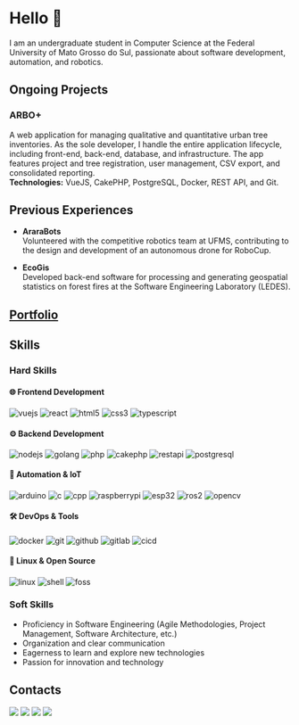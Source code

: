 # Hello 👋

I am an undergraduate student in Computer Science at the Federal University of Mato Grosso do Sul, passionate about software development, automation, and robotics.

## Ongoing Projects

### ARBO+
A web application for managing qualitative and quantitative urban tree inventories. As the sole developer, I handle the entire application lifecycle, including front-end, back-end, database, and infrastructure. The app features project and tree registration, user management, CSV export, and consolidated reporting.  
**Technologies:** VueJS, CakePHP, PostgreSQL, Docker, REST API, and Git.

## Previous Experiences

- **AraraBots**  
  Volunteered with the competitive robotics team at UFMS, contributing to the design and development of an autonomous drone for RoboCup.
  
- **EcoGis**  
  Developed back-end software for processing and generating geospatial statistics on forest fires at the Software Engineering Laboratory (LEDES).

## [Portfolio](https://portfolio-luizgustavojunqueiras-projects.vercel.app)

## Skills
### Hard Skills

#### 🌐 Frontend Development
<div style="display: inline_block">
  <img align="center" alt="vuejs" src="https://img.shields.io/badge/Vue.js-4FC08D?style=for-the-badge&logo=vuedotjs&logoColor=white"/>
  <img align="center" alt="react" src="https://img.shields.io/badge/React-20232A?style=for-the-badge&logo=react&logoColor=61DAFB"/>
  <img align="center" alt="html5" src="https://img.shields.io/badge/HTML5-E34F26?style=for-the-badge&logo=html5&logoColor=white"/>
  <img align="center" alt="css3" src="https://img.shields.io/badge/CSS3-1572B6?style=for-the-badge&logo=css3&logoColor=white"/>
  <img align="center" alt="typescript" src="https://img.shields.io/badge/TypeScript-007ACC?style=for-the-badge&logo=typescript&logoColor=white"/>
</div>

#### ⚙️ Backend Development
<div style="display: inline_block">
  <img align="center" alt="nodejs" src="https://img.shields.io/badge/Node.js-339933?style=for-the-badge&logo=nodedotjs&logoColor=white"/>
  <img align="center" alt="golang" src="https://img.shields.io/badge/Go-00ADD8?style=for-the-badge&logo=go&logoColor=white"/>
  <img align="center" alt="php" src="https://img.shields.io/badge/PHP-777BB4?style=for-the-badge&logo=php&logoColor=white"/>
  <img align="center" alt="cakephp" src="https://img.shields.io/badge/CakePHP-D33C44?style=for-the-badge&logo=cakephp&logoColor=white"/>
  <img align="center" alt="restapi" src="https://img.shields.io/badge/REST_API-FF6C37?style=for-the-badge&logo=postman&logoColor=white"/>
  <img align="center" alt="postgresql" src="https://img.shields.io/badge/PostgreSQL-316192?style=for-the-badge&logo=postgresql&logoColor=white"/>
</div>

#### 🤖 Automation & IoT
<div style="display: inline_block">
  <img align="center" alt="arduino" src="https://img.shields.io/badge/Arduino-00979D?style=for-the-badge&logo=arduino&logoColor=white"/>
  <img align="center" alt="c" src="https://img.shields.io/badge/C-00599C?style=for-the-badge&logo=c&logoColor=white"/>
  <img align="center" alt="cpp" src="https://img.shields.io/badge/C%2B%2B-00599C?style=for-the-badge&logo=c%2B%2B&logoColor=white"/>
  <img align="center" alt="raspberrypi" src="https://img.shields.io/badge/Raspberry%20Pi-A22846?style=for-the-badge&logo=raspberrypi&logoColor=white"/>
  <img align="center" alt="esp32" src="https://img.shields.io/badge/ESP32-E7352C?style=for-the-badge&logo=espressif&logoColor=white"/>
  <img align="center" alt="ros2" src="https://img.shields.io/badge/ROS2-22314E?style=for-the-badge&logo=ros&logoColor=white"/>
  <img align="center" alt="opencv" src="https://img.shields.io/badge/OpenCV-5C3EE8?style=for-the-badge&logo=opencv&logoColor=white"/>
</div>

#### 🛠️ DevOps & Tools
<div style="display: inline_block">
  <img align="center" alt="docker" src="https://img.shields.io/badge/Docker-2496ED?style=for-the-badge&logo=docker&logoColor=white"/>
  <img align="center" alt="git" src="https://img.shields.io/badge/Git-F05032?style=for-the-badge&logo=git&logoColor=white"/>
  <img align="center" alt="github" src="https://img.shields.io/badge/GitHub-181717?style=for-the-badge&logo=github&logoColor=white"/>
  <img align="center" alt="gitlab" src="https://img.shields.io/badge/GitLab-FCA121?style=for-the-badge&logo=gitlab&logoColor=white"/>
  <img align="center" alt="cicd" src="https://img.shields.io/badge/CI/CD-FF6C37?style=for-the-badge&logo=githubactions&logoColor=white"/>
</div>

#### 🐧 Linux & Open Source
<div style="display: inline_block">
  <img align="center" alt="linux" src="https://img.shields.io/badge/Linux-FCC624?style=for-the-badge&logo=linux&logoColor=black"/>
  <img align="center" alt="shell" src="https://img.shields.io/badge/Shell_Script-121011?style=for-the-badge&logo=gnu-bash&logoColor=white"/>
  <img align="center" alt="foss" src="https://img.shields.io/badge/FOSS-3DA639?style=for-the-badge&logo=opensourceinitiative&logoColor=white"/>
</div>

### Soft Skills

- Proficiency in Software Engineering (Agile Methodologies, Project Management, Software Architecture, etc.)
- Organization and clear communication
- Eagerness to learn and explore new technologies
- Passion for innovation and technology

## Contacts
<a href="mailto:luizgustavossj@gmail.com"><img src="https://img.shields.io/badge/-Gmail-%23333?style=for-the-badge&logo=gmail&logoColor=white" target="_blank"></a>
<a href="mailto:luiz.junqueira@ufms.com"><img src="https://img.shields.io/badge/-Academic%20Gmail-%23333?style=for-the-badge&logo=gmail&logoColor=white" target="_blank"></a>
<a href="https://www.linkedin.com/in/luiz-gustavo-sabadim-spolon-junqueira-769333208/" target="_blank"><img src="https://img.shields.io/badge/-LinkedIn-%23E4405F?style=for-the-badge&color=blue&logo=linkedin&logoColor=white" target="_blank"></a>
<a href="https://www.instagram.com/luiz.gustavoo1/" target="_blank"><img src="https://img.shields.io/badge/-Instagram-%23E4405F?style=for-the-badge&logo=instagram&logoColor=white" target="_blank"></a>
